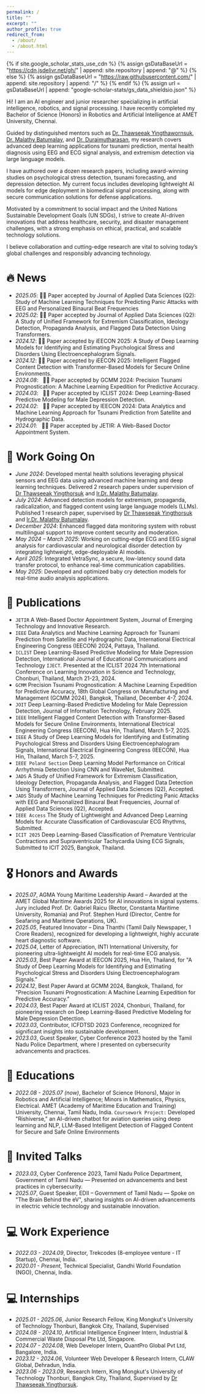 ```yaml
---
permalink: /
title: ""
excerpt: ""
author_profile: true
redirect_from: 
  - /about/
  - /about.html
---
```


{% if site.google_scholar_stats_use_cdn %}
{% assign gsDataBaseUrl = "https://cdn.jsdelivr.net/gh/" | append: site.repository | append: "@" %}
{% else %}
{% assign gsDataBaseUrl = "https://raw.githubusercontent.com/" | append: site.repository | append: "/" %}
{% endif %}
{% assign url = gsDataBaseUrl | append: "google-scholar-stats/gs_data_shieldsio.json" %}

<span class='anchor' id='about-me'></span>

Hi! I am an AI engineer and junior researcher specializing in artificial intelligence, robotics, and signal processing. I have recently completed my Bachelor of Science (Honors) in Robotics and Artificial Intelligence at AMET University, Chennai.

Guided by distinguished mentors such as <a href="https://kirim.kmutt.ac.th/converis/portal/detail/Person/54019785" target="_blank" rel="noopener noreferrer">Dr. Thawseeak Yingthawornsuk</a>, <a href="https://www.researchgate.net/profile/Ir-Dr-Malathy-Batumalay" target="_blank" rel="noopener noreferrer">Dr. Malathy Batumalay</a>, and <a href="https://in.linkedin.com/in/duraimutharasan-bose-17728051" target="_blank" rel="noopener noreferrer">Dr. Duraimutharasan</a>, my research covers advanced deep learning applications for tsunami prediction, mental health diagnosis using EEG and ECG signal analysis, and extremism detection via large language models.

I have authored over a dozen research papers, including award-winning studies on psychological stress detection, tsunami forecasting, and depression detection. My current focus includes developing lightweight AI models for edge deployment in biomedical signal processing, along with secure communication solutions for defense applications.

Motivated by a commitment to social impact and the United Nations Sustainable Development Goals (UN SDGs), I strive to create AI-driven innovations that address healthcare, security, and disaster management challenges, with a strong emphasis on ethical, practical, and scalable technology solutions.

I believe collaboration and cutting-edge research are vital to solving today’s global challenges and responsibly advancing technology.

# 🔥 News
- *2025.05*: 🎉🎉 Paper accepted by Journal of Applied Data Sciences (Q2): Study of Machine Learning Techniques for Predicting Panic Attacks with EEG and Personalized Binaural Beat Frequencies
- *2025.02*: 🎉🎉 Paper accepted by Journal of Applied Data Sciences (Q2): A Study of Unified Framework for Extremism Classification, Ideology Detection, Propaganda Analysis, and Flagged Data Detection Using Transformers.
- *2024.12*: 🎉🎉 Paper accepted by iEECON 2025: A Study of Deep Learning Models for Identifying and Estimating Psychological Stress and Disorders Using Electroencephalogram Signals.
- *2024.12*: 🎉🎉 Paper accepted by iEECON 2025: Intelligent Flagged Content Detection with Transformer-Based Models for Secure Online Environments.
- *2024.08*:  &nbsp;🎉🎉 Paper accepted by GCMM 2024: Precision Tsunami Prognostication: A Machine Learning Expedition for Predictive Accuracy.
- *2024.03*:  &nbsp;🎉🎉 Paper accepted by ICLIST 2024: Deep Learning-Based Predictive Modeling for Male Depression Detection.
- *2024.02*:  &nbsp;🎉🎉 Paper accepted by IEECON 2024: Data Analytics and Machine Learning Approach for Tsunami Prediction from Satellite and Hydrographic Data.
- *2024.01*:  &nbsp;🎉🎉 Paper accepted by JETIR: A Web-Based Doctor Appointment System.

# 🔧 Work Going On
- *June 2024*: Developed mental health solutions leveraging physical sensors and EEG data using advanced machine learning and deep learning techniques. Delivered 2 research papers under supervision of [Dr Thawseeak Yingthorsuk](https://kirim.kmutt.ac.th/converis/portal/detail/Person/54019785) and [Ir.Dr. Malathy Batumalay](https://www.researchgate.net/profile/Ir-Dr-Malathy-Batumalay).
- *July 2024*: Advanced detection models for extremism, propaganda, radicalization, and flagged content using large language models (LLMs). Published 1 research paper, supervised by [Dr Thawseeak Yingthorsuk](https://kirim.kmutt.ac.th/converis/portal/detail/Person/54019785) and [Ir.Dr. Malathy Batumalay](https://www.researchgate.net/profile/Ir-Dr-Malathy-Batumalay).
- *December 2024*: Enhanced flagged data monitoring system with robust multilingual support to improve content security and moderation.
- *May 2024 – March 2025*: Working on cutting-edge ECG and EEG signal analysis for cardiovascular and neurological disorder detection by integrating lightweight, edge-deployable AI models.
- *April 2025*: Integrated VetraSync, a secure, low-latency sound data transfer protocol, to enhance real-time communication capabilities.
- *May 2025*: Developed and optimized baby cry detection models for real-time audio analysis applications.


# 📝 Publications
- `JETIR` A Web-Based Doctor Appointment System, Journal of Emerging Technology and Innovative Research.
- `IEEE` Data Analytics and Machine Learning Approach for Tsunami Prediction from Satellite and Hydrographic Data, International Electrical Engineering Congress (IEECON) 2024, Pattaya, Thailand.
- `ICLIST` Deep Learning-Based Predictive Modeling for Male Depression Detection, International Journal of Educational Communications and Technology `IJECT`. Presented at the ICLIST 2024 7th International Conference on Learning Innovation in Science and Technology, Chonburi, Thailand, March 21-23, 2024.
- `GCMM` Precision Tsunami Prognostication: A Machine Learning Expedition for Predictive Accuracy, 18th Global Congress on Manufacturing and Management (GCMM 2024), Bangkok, Thailand, December 4-7, 2024.
- `JOIT` Deep Learning-Based Predictive Modeling for Male Depression Detection, Journal of Information Technology, February 2025.
- `IEEE` Intelligent Flagged Content Detection with Transformer-Based Models for Secure Online Environments, International Electrical Engineering Congress (IEECON), Hua Hin, Thailand, March 5-7, 2025.
- `IEEE` A Study of Deep Learning Models for Identifying and Estimating Psychological Stress and Disorders Using Electroencephalogram Signals, International Electrical Engineering Congress (IEECON), Hua Hin, Thailand, March 5-7, 2025.
- `IEEE Poland Section` Deep Learning Model Performance on Critical Arrhythmia Detection Using CNN and WaveNet, Submitted.
- `JADS` A Study of Unified Framework for Extremism Classification, Ideology Detection, Propaganda Analysis, and Flagged Data Detection Using Transformers, Journal of Applied Data Sciences (Q2), Accepted.
- `JADS` Study of Machine Learning Techniques for Predicting Panic Attacks with EEG and Personalized Binaural Beat Frequencies, Journal of Applied Data Sciences (Q2), Accepted.
- `IEEE Access` The Study of Lightweight and Advanced Deep Learning Models for Accurate Classification of Cardiovascular ECG Rhythms, Submitted.
- `ICIT 2025` Deep Learning-Based Classification of Premature Ventricular Contractions and Supraventricular Tachycardia Using ECG Signals, Submitted to ICIT 2025, Bangkok, Thailand.


# 🎖 Honors and Awards
- *2025.07*, AGMA Young Maritime Leadership Award – Awarded at the AMET Global Maritime Awards 2025 for AI innovations in signal systems. Jury included Prof. Dr. Gabriel Raicu  (Rector, Constanta Maritime University, Romania) and Prof. Stephen Hurd (Director, Centre for Seafaring and Maritime Operations, UK).
- *2025.05*, Featured Innovator – Dina Thanthi (Tamil Daily Newspaper, 1 Crore Readers), recognized for developing a lightweight, highly accurate heart diagnostic software.
- *2025.04*, Letter of Appreciation, INTI International University, for pioneering ultra-lightweight AI models for real-time ECG analysis.
- *2025.03*, Best Paper Award at IEECON 2025, Hua Hin, Thailand, for "A Study of Deep Learning Models for Identifying and Estimating Psychological Stress and Disorders Using Electroencephalogram Signals."
- *2024.12*, Best Paper Award at GCMM 2024, Bangkok, Thailand, for "Precision Tsunami Prognostication: A Machine Learning Expedition for Predictive Accuracy."
- *2024.03*, Best Paper Award at ICLIST 2024, Chonburi, Thailand, for pioneering research on Deep Learning-Based Predictive Modeling for Male Depression Detection.
- *2023.03*, Contributor, ICFDTSD 2023 Conference, recognized for significant insights into sustainable development.
- *2023.03*, Guest Speaker, Cyber Conference 2023 hosted by the Tamil Nadu Police Department, where I presented on cybersecurity advancements and practices.
  
# 📖 Educations
- *2022.08 - 2025.07 (now)*, Bachelor of Science (Honors), Major in Robotics and Artificial Intelligence; Minors in Mathematics, Physics, Electrical. AMET (Academy of Maritime Education and Training) University, Chennai, Tamil Nadu, India. `Coursework Project:` Developed "Rishiverse," an AI-driven chatbot for aviation queries using deep learning and NLP, LLM-Based Intelligent Detection of Flagged Content for Secure and Safe Online Environments

# 💬 Invited Talks
- *2023.03*, Cyber Conference 2023, Tamil Nadu Police Department, Government of Tamil Nadu — Presented on advancements and best practices in cybersecurity.
- *2025.07*, Guest Speaker, EDII – Government of Tamil Nadu — Spoke on "The Brain Behind the eV", sharing insights on AI-driven advancements in electric vehicle technology and sustainable innovation.

# 💻 Work Experience
- *2022.03 - 2024.09*, Director, Trekcodes (8-employee venture - IT Startup), Chennai, India.
- *2020.01 - Present*, Technical Specialist, Gandhi World Foundation (NGO), Chennai, India.

# 💻 Internships
- *2025.01 - 2025.06*, Junior Research Fellow, King Mongkut's University of Technology Thonburi, Bangkok City, Thailand, Supervised 
- *2024.08 - 2024.10*, Artificial Intelligence Engineer Intern, Industrial & Commercial Waste Disposal Pte Ltd, Singapore.
- *2024.07 - 2024.08*, Web Developer Intern, QuantPro Global Pvt Ltd, Bangalore, India.
- *2023.12 - 2024.06*, Volunteer Web Developer & Research Intern, CLAW Global, Dehradun, India.
- *2023.06 - 2023.09*, Research Intern, King Mongkut's University of Technology Thonburi, Bangkok City, Thailand, Supervised by [Dr Thawseeak Yingthorsuk](https://kirim.kmutt.ac.th/converis/portal/detail/Person/54019785).

  
